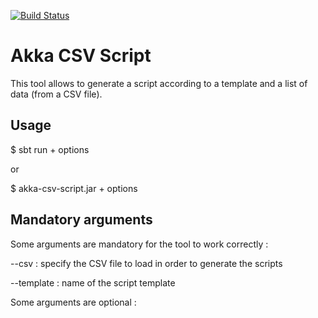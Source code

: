 [![Build Status](https://travis-ci.org/taggiasco/akka-csv-script.svg?branch=master)](https://travis-ci.org/taggiasco/akka-csv-script)

# Akka CSV Script

This tool allows to generate a script according to a template and a list of data (from a CSV file).



## Usage

$ sbt run + options

or

$ akka-csv-script.jar + options



## Mandatory arguments

Some arguments are mandatory for the tool to work correctly :

  --csv                 : specify the CSV file to load in order to generate the scripts

  --template            : name of the script template

Some arguments are optional :
